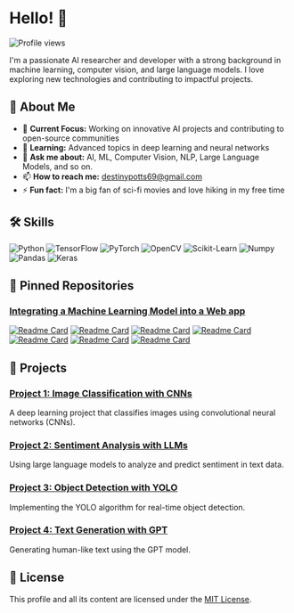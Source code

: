 # Hello! 👋

![Profile views](https://komarev.com/ghpvc/?username=destinypotts69&style=flat-square)

I'm a passionate AI researcher and developer with a strong background in machine learning, computer vision, and large language models. I love exploring new technologies and contributing to impactful projects.

## 🚀 About Me

- 🔭 **Current Focus:** Working on innovative AI projects and contributing to open-source communities
- 🌱 **Learning:** Advanced topics in deep learning and neural networks
- 💬 **Ask me about:** AI, ML, Computer Vision, NLP, Large Language Models, and so on.
- 📫 **How to reach me:** [destinypotts69@gmail.com](mailto:destinypotts69@gmail.com)
- ⚡ **Fun fact:** I'm a big fan of sci-fi movies and love hiking in my free time

## 🛠️ Skills

![Python](https://img.shields.io/badge/-Python-333?style=flat&logo=python)
![TensorFlow](https://img.shields.io/badge/-TensorFlow-333?style=flat&logo=tensorflow)
![PyTorch](https://img.shields.io/badge/-PyTorch-333?style=flat&logo=pytorch)
![OpenCV](https://img.shields.io/badge/-OpenCV-333?style=flat&logo=opencv)
![Scikit-Learn](https://img.shields.io/badge/-Scikit--Learn-333?style=flat&logo=scikit-learn)
![Numpy](https://img.shields.io/badge/-Numpy-333?style=flat&logo=numpy)
![Pandas](https://img.shields.io/badge/-Pandas-333?style=flat&logo=pandas)
![Keras](https://img.shields.io/badge/-Keras-333?style=flat&logo=keras)

## 📌 Pinned Repositories

### [Integrating a Machine Learning Model into a Web app](https://github.com/destinypotts69/Integrating-a-Machine-Learning-Model-into-a-Web-app)

[![Readme Card](https://github-readme-stats.vercel.app/api/pin/?username=destinypotts69&theme=dark&repo=facefusion)](https://github.com/destinypotts69/facefusion)
[![Readme Card](https://github-readme-stats.vercel.app/api/pin/?username=destinypotts69&theme=dark&repo=Integrating-a-Machine-Learning-Model-into-a-Web-app)](https://github.com/destinypotts69/Integrating-a-Machine-Learning-Model-into-a-Web-app)
[![Readme Card](https://github-readme-stats.vercel.app/api/pin/?username=destinypotts69&theme=dark&repo=openui)](https://github.com/destinypotts69/openui)
[![Readme Card](https://github-readme-stats.vercel.app/api/pin/?username=destinypotts69&theme=dark&repo=mindful-predictions)](https://github.com/destinypotts69/mindful-predictions)
[![Readme Card](https://github-readme-stats.vercel.app/api/pin/?username=destinypotts69&theme=dark&repo=placement_prediction)](https://github.com/destinypotts69/placement_prediction)
[![Readme Card](https://github-readme-stats.vercel.app/api/pin/?username=destinypotts69&theme=dark&repo=Terzo.ai)](https://github.com/destinypotts69/Terzo.ai)
[![Readme Card](https://github-readme-stats.vercel.app/api/pin/?username=destinypotts69&theme=dark&repo=imaginary-ai)](https://github.com/destinypotts69/imaginary-ai)

## 🔧 Projects

### [Project 1: Image Classification with CNNs](https://github.com/destinypotts69/StyleCLIP)
A deep learning project that classifies images using convolutional neural networks (CNNs).

### [Project 2: Sentiment Analysis with LLMs](https://github.com/destinypotts69/Gender_Predictor)
Using large language models to analyze and predict sentiment in text data.

### [Project 3: Object Detection with YOLO](https://github.com/destinypotts69/SmartChange)
Implementing the YOLO algorithm for real-time object detection.

### [Project 4: Text Generation with GPT](https://github.com/destinypotts69/bangalore-house-prediction-ml-with-site)
Generating human-like text using the GPT model.

## 📜 License

This profile and all its content are licensed under the [MIT License](LICENSE).
